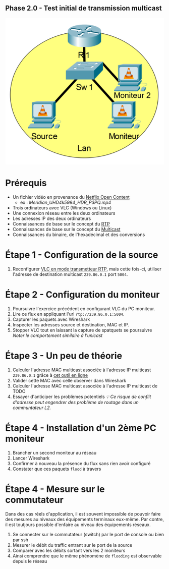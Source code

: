 Phase 2.0 - Test initial de transmission multicast
----------------------------------------------

![Topologie phase 2.0](./img/Phase_2_S2.0_topologie.png)

# Prérequis

- Un fichier vidéo en provenance du [Netflix Open Content](https://opencontent.netflix.com/)
    - ex : *Meridian_UHD4k5994_HDR_P3PQ.mp4*
- Trois ordinateurs avec VLC (Windows ou Linux)
- Une connexion réseau entre les deux ordinateurs
- Les adresses IP des deux ordinateurs
- Connaissances de base sur le concept du [RTP](https://en.wikipedia.org/wiki/Real-time_Transport_Protocol)
- Connaissances de base sur le concept du [Multicast](https://fr.wikipedia.org/wiki/Multicast)
- Connaissances du binaire, de l'hexadécimal et des conversions

# Étape 1 - Configuration de la source

1. Reconfigurer [VLC en mode transmetteur RTP](../Phase-1-Flux-pair-a-pair/Phase%201.0/README.md), mais cette fois-ci, utiliser l'adresse de destination multicast `239.86.0.1` port `5004`.

# Étape 2 - Configuration du moniteur

1. Poursuivre l'exercice précédent en configurant VLC du PC moniteur.
2. Lire ce flux en appliquant l'url `rtp://239.86.0.1:5004`.
3. Capturer les paquets avec Wireshark
4. Inspecter les adresses source et destination, MAC et IP. 
4. Stopper VLC tout en laissant la capture de spatquets se poursuivre
*Noter le comportement similaire à l'unicast*

# Étape 3 - Un peu de théorie

1. Calculer l'adresse MAC multicast associée à l'adresse IP multicast `239.86.0.1` grâce à [cet outil en ligne](https://networklessons.com/multicast/multicast-ip-address-to-mac-address-mapping)
2. Valider cette MAC avec celle observer dans Wireshark
3. Calculer l'adresse MAC multicast associée à l'adresse IP multicast de TODO
4. Essayer d'anticiper les problèmes potentiels
*💡 Ce risque de conflit d'adresse peut engendrer des problème de routage dans un communtateur L2.*

# Étape 4 - Installation d'un 2ème PC moniteur

1. Brancher un second moniteur au réseau
2. Lancer Wireshark
3. Confirmer à nouveau la présence du flux sans rien avoir configuré
4. Constater que ces paquets `flood` à travers 

# Étape 4 - Mesure sur le commutateur

Dans des cas réels d'application, il est souvent impossible de pouvoir faire des mesures au niveaux
des équipements terminaux eux-même. Par contre, il est toutjours possible d'enfaire au niveau des équipements réseaux.

1. Se connecter sur le commutateur (switch) par le port de console ou bien par ssh
2. Mesurer le débit du traffic entrant sur le port de la source 
3. Comparer avec les débits sortant vers les 2 moniteurs
4. Ainsi comprendre que le même phénomène de `flooding` est observable depuis le réseau
